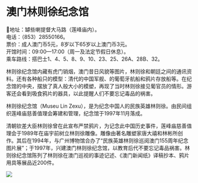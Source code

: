 # 澳门林则徐纪念馆  
📍地址：罅些喇提督大马路（莲峰庙内）。  
电话：（853）28550166。  
票价：成人澳门币5元，8岁以下65岁以上澳门币3元。  
开馆时间：09:00—17:00（周一及法定节假日休息）。  
乘车路线：搭巴士1、4、5、8、9、10、23、25、26A、28B、32。  

林则徐纪念馆内藏有虎门销烟，澳门昔日风貌等图片，林则徐和朝廷之间的通讯资料。还有各种船只的模型：清代的中国军舰、的葡萄牙航船和鸦片存放船等。在纪念馆的中央，摆放了真人般大小的模塑，再现了当时林则徐接见葡官员的情形。游客还会看到吸食鸦片的器具，以此提醒人们不要忘记毒品的祸害。  

林则徐纪念馆（Museu Lin Zexu），是为纪念中国人的民族英雄林则徐。由民间组织莲峰庙慈善值理会筹建和管理，纪念馆于1997年11月落成。  

清朝钦差大臣林则徐曾在此宣布严禁鸦片，为记念此中国历史事件，莲峰庙慈善值理会于1989年在庙宇前树立林则徐雕像。雕像由著名雕塑家唐大禧和林彬所创作。其后在1994年，与广州博物馆合办了“民族英雄林则徐巡阅澳门155周年纪念图片展”；于1997年，兴建澳门林则徐纪念馆，以教育后代不要忘记毒品祸害。林则徐纪念馆陈列了林则徐在澳门巡视的事迹记述、《澳门新闻纸》译稿抄本、鸦片用具等展品近200件。  

![](https://raw.gitmirror.com/szqq0512/Pic/main/img/202201212108042.png)  

